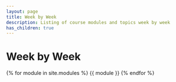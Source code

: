 ```yaml
---
layout: page
title: Week by Week
description: Listing of course modules and topics week by week
has_children: true
---
```


# Week by Week

{% for module in site.modules %}
{{ module }}
{% endfor %}
